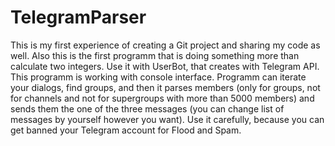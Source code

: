 # TelegramParser
This is my first experience of creating a Git project and sharing my code as well. Also this is the first programm that is doing something more than calculate two integers.
Use it with UserBot, that creates with Telegram API.
This programm is working with console interface.
Programm can iterate your dialogs, find groups, and then it parses members (only for groups, not for channels and not for supergroups with more than 5000 members) and sends them the one of the three messages (you can change list of messages by yourself however you want).
Use it carefully, because you can get banned your Telegram account for Flood and Spam.
